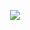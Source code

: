 <p align="center">
  <img src="https://i.kym-cdn.com/photos/images/newsfeed/000/601/591/9c3.gif">
  <!-- source: https://giphy.com/gifs/meme-know-doge-5JEWBLv0mZDYA/embed -->
</p>

<!--
**MateusAndrade/MateusAndrade** is a ✨ _special_ ✨ repository because its `README.md` (this file) appears on your GitHub profile.

Here are some ideas to get you started:

- 🔭 I’m currently working on ...
- 🌱 I’m currently learning ...
- 👯 I’m looking to collaborate on ...
- 🤔 I’m looking for help with ...
- 💬 Ask me about ...
- 📫 How to reach me: ...
- 😄 Pronouns: ...
- ⚡ Fun fact: ...
-->
